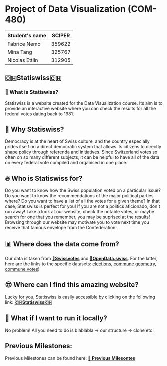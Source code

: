 # Project of Data Visualization (COM-480)

| Student's name | SCIPER |
| -------------- | ------ |
| Fabrice Nemo   | 359622 |
| Mina Tang      | 325767 |
| Nicolas Ettlin | 312905 |


## 🇨🇭Statiswiss🇨🇭

### 🌟 What is Statiswiss?
Statiswiss is a website created for the Data Visualization course. Its aim is to provide an interactive website where you can check the results for all the federal votes dating back to 1981. 

## 💭 Why Statiswiss? 
Democracy is at the heart of Swiss culture, and the country especially prides itself on a direct democratic system that allows its citizens to directly shape policy through referenda and initiatives. Since Switzerland votes so often on so many different subjects, it can be helpful to have all of the data on every federal vote compiled and organised in one place.

## 🔥 Who is Statiswiss for? 
Do you want to know how the Swiss population voted on a particular issue? Do you want to know the recommendations of the major political parties where? Do you want to have a list of all the votes for a given theme? In that case, Statiswiss is perfect for you! 
If you are not a politics aficionado, don't run away! Take a look at our website, check the notable votes, or maybe search for one that you remember, you may be suprised at the results! Browsing through our website may motivate you to vote next time you receive that famous envelope from the Confederation!

## 📊 Where does the data come from? 
Our data is taken from [**📕Swissvotes**](https://swissvotes.ch/page/dataset) and [**📗OpenData.swiss**](https://opendata.swiss). For the latter, here are the links to the specific datasets: [elections](https://opendata.swiss/fr/dataset/eidg-wahlen-2023/resource/89ddc561-9544-4021-8b7d-13271c5f939d), [commune geometry](https://opendata.swiss/fr/dataset/geodaten-zu-den-eidgenoessischen-abstimmungsvorlagen), [commune votes](https://opendata.swiss/fr/dataset/volksabstimmungen-ergebnisse-ebene-gemeinde-seit-19607))

## 😎 Where can I find this amazing website? 
Lucky for you, Statiswiss is easily accessible by clicking on the following link: [**🇨🇭Statiswiss🇨🇭**](https://com-480-data-visualization.github.io/com-480-project-statiswiss/)

## 🚀 What if I want to run it locally? 
No problem! All you need to do is 
blablabla
-> our structure
-> clone etc.







## Previous Milestones:
Previous Milestones can be found here: 
[**📄 Previous Milesontes**](previous_Milestones/previous_milestones_readme.md)



